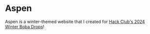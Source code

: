 # Aspen

Aspen is a winter-themed website that I created for [Hack Club's 2024 Winter Boba Drops](https://forms.hackclub.com/t/7Mwk7N3SwBus)!
